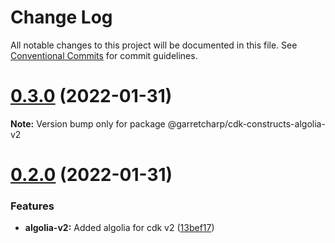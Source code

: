 # Change Log

All notable changes to this project will be documented in this file.
See [Conventional Commits](https://conventionalcommits.org) for commit guidelines.

# [0.3.0](https://github.com/garretcharp/cdk-constructs/compare/v0.2.0...v0.3.0) (2022-01-31)

**Note:** Version bump only for package @garretcharp/cdk-constructs-algolia-v2





# [0.2.0](https://github.com/garretcharp/cdk-constructs/compare/v0.1.2...v0.2.0) (2022-01-31)


### Features

* **algolia-v2:** Added algolia for cdk v2 ([13bef17](https://github.com/garretcharp/cdk-constructs/commit/13bef17f7c7a020acea0318797d53c2a84e3de43))
